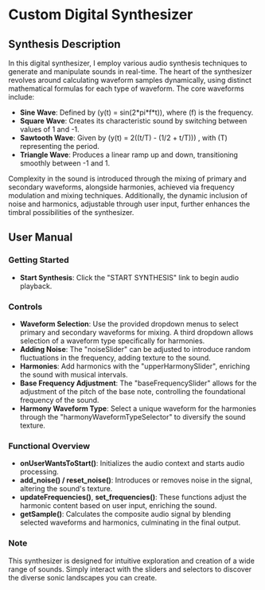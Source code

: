 <!-- @format -->

# Custom Digital Synthesizer

## Synthesis Description

In this digital synthesizer, I employ various audio synthesis techniques to generate and manipulate sounds in real-time. The heart of the synthesizer revolves around calculating waveform samples dynamically, using distinct mathematical formulas for each type of waveform. The core waveforms include:

- **Sine Wave**: Defined by \(y(t) = sin(2\*pi\*f\*t)\), where \(f\) is the frequency.
- **Square Wave**: Creates its characteristic sound by switching between values of 1 and -1.
- **Sawtooth Wave**: Given by \(y(t) = 2\((t/T) - (1/2 + t/T))) , with \(T\) representing the period.
- **Triangle Wave**: Produces a linear ramp up and down, transitioning smoothly between -1 and 1.

Complexity in the sound is introduced through the mixing of primary and secondary waveforms, alongside harmonies, achieved via frequency modulation and mixing techniques. Additionally, the dynamic inclusion of noise and harmonics, adjustable through user input, further enhances the timbral possibilities of the synthesizer.

## User Manual

### Getting Started

- **Start Synthesis**: Click the "START SYNTHESIS" link to begin audio playback.

### Controls

- **Waveform Selection**: Use the provided dropdown menus to select primary and secondary waveforms for mixing. A third dropdown allows selection of a waveform type specifically for harmonies.
- **Adding Noise**: The "noiseSlider" can be adjusted to introduce random fluctuations in the frequency, adding texture to the sound.
- **Harmonies**: Add harmonics with the "upperHarmonySlider", enriching the sound with musical intervals.
- **Base Frequency Adjustment**: The "baseFrequencySlider" allows for the adjustment of the pitch of the base note, controlling the foundational frequency of the sound.
- **Harmony Waveform Type**: Select a unique waveform for the harmonies through the "harmonyWaveformTypeSelector" to diversify the sound texture.

### Functional Overview

- **onUserWantsToStart()**: Initializes the audio context and starts audio processing.
- **add_noise() / reset_noise()**: Introduces or removes noise in the signal, altering the sound's texture.
- **updateFrequencies()**, **set_frequencies()**: These functions adjust the harmonic content based on user input, enriching the sound.
- **getSample()**: Calculates the composite audio signal by blending selected waveforms and harmonics, culminating in the final output.

### Note

This synthesizer is designed for intuitive exploration and creation of a wide range of sounds. Simply interact with the sliders and selectors to discover the diverse sonic landscapes you can create.

